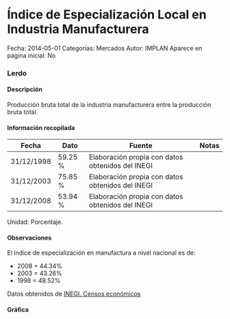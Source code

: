 Índice de Especialización Local en Industria Manufacturera
=====

Fecha: 2014-05-01
Categorías: Mercados
Autor: IMPLAN
Aparece en pagina inicial: No

### Lerdo

#### Descripción

Producción bruta total de la industria manufacturera entre la producción bruta total.

<!-- break -->

#### Información recopilada

<table class="table table-hover table-bordered matriz">
  <thead>
    <tr><th>Fecha</th><th>Dato</th><th>Fuente</th><th>Notas</th></tr>
  </thead>
  <tbody>
    <tr><td class="centrado">31/12/1998</td><td class="derecha">59.25 %</td><td>Elaboración propia con datos obtenidos del INEGI</td><td></td></tr>
    <tr><td class="centrado">31/12/2003</td><td class="derecha">75.85 %</td><td>Elaboración propia con datos obtenidos del INEGI</td><td></td></tr>
    <tr><td class="centrado">31/12/2008</td><td class="derecha">53.94 %</td><td>Elaboración propia con datos obtenidos del INEGI</td><td></td></tr>
  </tbody>
</table>

Unidad: Porcentaje.

#### Observaciones

El índice de especialización en manufactura a nivel nacional es de:

- 2008 = 44.34%
- 2003 = 43.26%
- 1998 = 48.52%

Datos obtenidos de [INEGI. Censos económicos](http://www3.inegi.org.mx/sistemas/saic/)

#### Gráfica

<div id="Morrismwyfxnks" class="grafica"></div>
<script>
new Morris.Line({
element: 'Morrismwyfxnks',
data: [{ fecha: '1998-12-31', dato: 59.2500 },{ fecha: '2003-12-31', dato: 75.8500 },{ fecha: '2008-12-31', dato: 53.9400 }],
xkey: 'fecha',
ykeys: ['dato'],
labels: ['Dato'],
lineColors: ['#FF5B02'],
xLabelFormat: function(d) { return d.getDate()+'/'+(d.getMonth()+1)+'/'+d.getFullYear(); },
dateFormat: function(ts) { var d = new Date(ts); return d.getDate() + '/' + (d.getMonth() + 1) + '/' + d.getFullYear(); }
});
</script>

